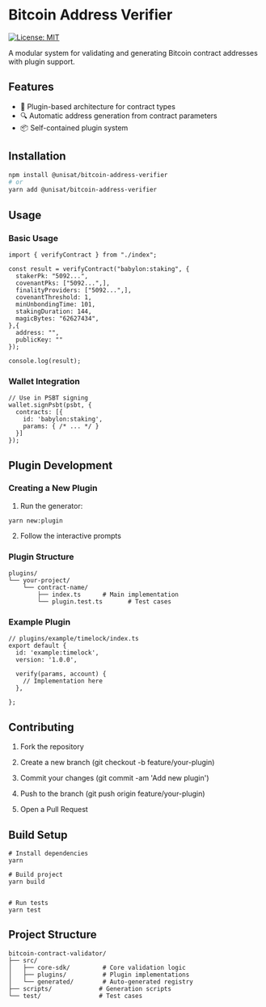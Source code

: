 # Bitcoin Address Verifier

[![License: MIT](https://img.shields.io/badge/License-MIT-blue.svg)](https://opensource.org/licenses/MIT)

A modular system for validating and generating Bitcoin contract addresses with plugin support.

## Features

- 🧩 Plugin-based architecture for contract types
- 🔍 Automatic address generation from contract parameters
- 📦 Self-contained plugin system

## Installation

```bash
npm install @unisat/bitcoin-address-verifier
# or
yarn add @unisat/bitcoin-address-verifier
```

## Usage

### Basic Usage

```
import { verifyContract } from "./index";

const result = verifyContract("babylon:staking", {
  stakerPk: "5092...",
  covenantPks: ["5092...",],
  finalityProviders: ["5092...",],
  covenantThreshold: 1,
  minUnbondingTime: 101,
  stakingDuration: 144,
  magicBytes: "62627434",
},{
  address: "",
  publicKey: ""
});

console.log(result);

```

### Wallet Integration

```
// Use in PSBT signing
wallet.signPsbt(psbt, {
  contracts: [{
    id: 'babylon:staking',
    params: { /* ... */ }
  }]
});
```

## Plugin Development

### Creating a New Plugin

1. Run the generator:

```
yarn new:plugin
```

2. Follow the interactive prompts

### Plugin Structure

```
plugins/
└── your-project/
    └── contract-name/
        ├── index.ts      # Main implementation
        └── plugin.test.ts       # Test cases
```

### Example Plugin

```
// plugins/example/timelock/index.ts
export default {
  id: 'example:timelock',
  version: '1.0.0',

  verify(params, account) {
    // Implementation here
  },

};
```

## Contributing

1. Fork the repository

2. Create a new branch (git checkout -b feature/your-plugin)

3. Commit your changes (git commit -am 'Add new plugin')

4. Push to the branch (git push origin feature/your-plugin)

5. Open a Pull Request

## Build Setup

```
# Install dependencies
yarn

# Build project
yarn build


# Run tests
yarn test
```

## Project Structure

```
bitcoin-contract-validator/
├── src/
│   ├── core-sdk/         # Core validation logic
│   ├── plugins/          # Plugin implementations
│   └── generated/        # Auto-generated registry
├── scripts/             # Generation scripts
└── test/                # Test cases
```
